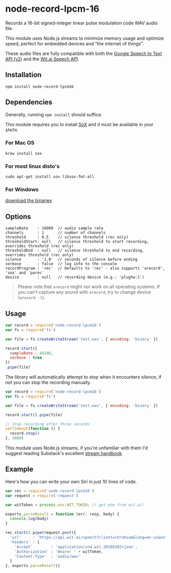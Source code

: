 # node-record-lpcm-16

Records a 16-bit signed-integer linear pulse modulation code WAV audio file.

This module uses Node.js streams to minimize memory usage and optimize speed, perfect for embedded devices and "the internet of things".

These audio files are fully compatible with both the [Google Speech to Text API (v2)](https://github.com/gillesdemey/google-speech-v2) and the [Wit.ai Speech API](https://wit.ai/docs/api#span-classtitle-verb-postspeech).

## Installation

`npm install node-record-lpcm16`

## Dependencies

Generally, running `npm install` should suffice.

This module requires you to install [SoX](http://sox.sourceforge.net) and it must be available in your `$PATH`.

### For Mac OS
`brew install sox`

### For most linux disto's
`sudo apt-get install sox libsox-fmt-all`

### For Windows
[download the binaries](http://sourceforge.net/projects/sox/files/latest/download)

## Options

```
sampleRate    : 16000  // audio sample rate
channels      : 1      // number of channels
threshold     : 0.5    // silence threshold (rec only)
thresholdStart: null   // silence threshold to start recording, overrides threshold (rec only)
thresholdEnd  : null   // silence threshold to end recording, overrides threshold (rec only)
silence       : '1.0'  // seconds of silence before ending
verbose       : false  // log info to the console
recordProgram : 'rec'  // Defaults to 'rec' - also supports 'arecord', 'sox' and 'parec'
device        : null   // recording device (e.g.: 'plughw:1')
```

> Please note that `arecord` might not work on all operating systems. If you can't capture any sound with `arecord`, try to change device (`arecord -l`).

## Usage

```javascript
var record = require('node-record-lpcm16')
var fs = require('fs')

var file = fs.createWriteStream('test.wav', { encoding: 'binary' })

record.start({
  sampleRate : 44100,
  verbose : true
})
.pipe(file)
```

The library will automatically attempt to stop when it encounters silence, if not you can stop the recording manually.

```javascript
var record = require('node-record-lpcm16')
var fs = require('fs')

var file = fs.createWriteStream('test.wav', { encoding: 'binary' })

record.start().pipe(file)

// Stop recording after three seconds
setTimeout(function () {
  record.stop()
}, 3000)
```
This module uses Node.js streams, if you're unfamiliar with them I'd suggest reading Substack's excellent [stream handbook](https://github.com/substack/stream-handbook).

## Example

Here's how you can write your own Siri in just 10 lines of code.

```javascript
var rec = require('node-record-lpcm16')
var request = require('request')

var witToken = process.env.WIT_TOKEN; // get one from wit.ai!

exports.parseResult = function (err, resp, body) {
  console.log(body)
}

rec.start().pipe(request.post({
  'url'     : 'https://api.wit.ai/speech?client=chromium&lang=en-us&output=json',
  'headers' : {
    'Accept'        : 'application/vnd.wit.20160202+json',
    'Authorization' : 'Bearer ' + witToken,
    'Content-Type'  : 'audio/wav'
  }
}, exports.parseResult))
```
